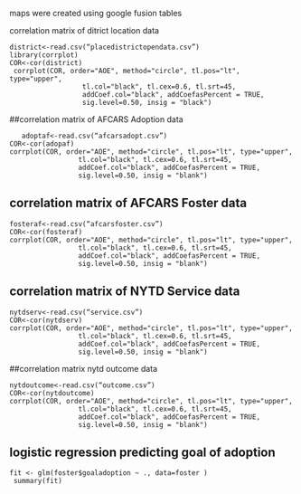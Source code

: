 maps were  created using google fusion tables 

correlation matrix of ditrict location data 
```{r}
district<-read.csv(“placedistrictopendata.csv”)
library(corrplot)
COR<-cor(district)
 corrplot(COR, order="AOE", method="circle", tl.pos="lt", type="upper",        
                  tl.col="black", tl.cex=0.6, tl.srt=45, 
                  addCoef.col="black", addCoefasPercent = TRUE,
                  sig.level=0.50, insig = "black")
  ```
 ##correlation matrix of AFCARS Adoption data
 ```{r}     
    adoptaf<-read.csv(“afcarsadopt.csv”)
COR<-cor(adopaf)
 corrplot(COR, order="AOE", method="circle", tl.pos="lt", type="upper",        
                  tl.col="black", tl.cex=0.6, tl.srt=45, 
                  addCoef.col="black", addCoefasPercent = TRUE,
                  sig.level=0.50, insig = "blank")
  ```

## correlation matrix of AFCARS Foster data 
 
     
 ```{r} 
fosteraf<-read.csv(“afcarsfoster.csv”)
COR<-cor(fosteraf)
 corrplot(COR, order="AOE", method="circle", tl.pos="lt", type="upper",        
                  tl.col="black", tl.cex=0.6, tl.srt=45, 
                  addCoef.col="black", addCoefasPercent = TRUE,
                  sig.level=0.50, insig = "blank")
 ```
## correlation matrix of NYTD Service data 
 ```{r} 
nytdserv<-read.csv(“service.csv”)
COR<-cor(nytdserv)
 corrplot(COR, order="AOE", method="circle", tl.pos="lt", type="upper",        
                  tl.col="black", tl.cex=0.6, tl.srt=45, 
                  addCoef.col="black", addCoefasPercent = TRUE,
                  sig.level=0.50, insig = "blank")
  ```
##correlation matrix nytd outcome data 
 ```{r} 
nytdoutcome<-read.csv(“outcome.csv”)
COR<-cor(nytdoutcome)
 corrplot(COR, order="AOE", method="circle", tl.pos="lt", type="upper",        
                  tl.col="black", tl.cex=0.6, tl.srt=45, 
                  addCoef.col="black", addCoefasPercent = TRUE,
                  sig.level=0.50, insig = "blank")
 ```
## logistic regression predicting goal of adoption 
```{r} 
fit <- glm(foster$goaladoption ~ ., data=foster )
 summary(fit)
 ```
                  
 
